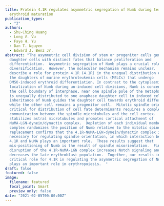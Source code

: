 ```yaml
---
title: Protein 4.1R regulates asymmetric segregation of Numb during terminal
  erythroid maturation
publication_types:
  - "3"
authors:
  - Shu-Ching Huang
  - Long V. Vu
  - Faye H. Yu
  - Dan T. Nguyen
  - Edward J. Benz Jr.
abstract: "The asymmetric cell division of stem or progenitor cells generates
  daughter cells with distinct fates that balance proliferation and
  differentiation.  Asymmetric segregation of Numb plays a crucial role in cell
  diversification.  However, the molecular mechanism remains unclear.  We
  describe a role for protein 4.1R (4.1R) in the unequal distribution of Numb in
  the daughters of murine erythroleukemia cells (MELCs) that undergo
  DMSO-induced erythroid differentiation. In contrast to the cytoplasmic
  localization of Numb during un-induced cell divisions, Numb is concentrated at
  the cell boundary of interphase, near one spindle pole of the metaphase, and
  is unequally distributed to one anaphase daughter cell in induced cells.  The
  inheritance of Numb guides the daughter cell towards erythroid differentiation
  while the other cell remains a progenitor cell.  Mitotic spindle orientation
  critical for distribution of cell fate determinants requires a complex
  communication between the spindle microtubules and the cell cortex.  4.1R
  stabilizes astral microtubules and promotes cortical attachment of
  NuMA-LGN-dynein/dynactin complex.  Depletion of each individual member of the
  complex randomizes the position of Numb relative to the mitotic spindle.  Gene
  replacement confirms that the 4.1R-NuMA-LGN-dynein/dynactin complex is
  necessary for regulating spindle orientation, in which interaction between
  4.1R and NuMA plays an important role.  These results suggest that
  mis-positioning of Numb is the result of spindle misorientation.  Finally,
  disruption of the 4.1R-NuMA-LGN complex increases Notch signaling and
  decreases the late erythroblast population.  Together, our results identify a
  critical role for 4.1R in regulating the asymmetric segregation of Numb, which
  plays an important role in erythropoiesis.  "
draft: false
featured: false
image:
  filename: featured
  focal_point: Smart
  preview_only: false
date: "2021-02-05T00:00:00Z"
---
```

